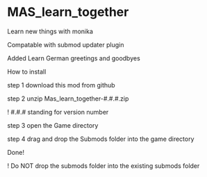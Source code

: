 # MAS_learn_together
Learn new things with monika

Compatable with submod updater plugin

Added Learn German greetings and goodbyes

How to install

step 1 download this mod from github

step 2 unzip Mas_learn_together-#.#.#.zip

! #.#.# standing for version number

step 3 open the Game directory

step 4 drag and drop the Submods folder into the game directory

Done!

! Do NOT drop the submods folder into the existing submods folder

